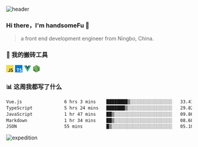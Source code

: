 ![header](https://raw.githubusercontent.com/fzq1998/fzq1998/master/header.png)

### Hi there，I'm handsomeFu 👋

> a front end development engineer from Ningbo, China.

### 🔧 我的搬砖工具
<code><img height="20" src="https://raw.githubusercontent.com/github/explore/80688e429a7d4ef2fca1e82350fe8e3517d3494d/topics/javascript/javascript.png" alt="javascript"></code>
<code><img height="20" src="https://raw.githubusercontent.com/github/explore/80688e429a7d4ef2fca1e82350fe8e3517d3494d/topics/typescript/typescript.png" alt="typescript"></code>
<code><img height="20" src="https://raw.githubusercontent.com/github/explore/80688e429a7d4ef2fca1e82350fe8e3517d3494d/topics/vue/vue.png" alt="vue"></code>
<code><img height="20" src="https://raw.githubusercontent.com/github/explore/80688e429a7d4ef2fca1e82350fe8e3517d3494d/topics/nodejs/nodejs.png" alt="nodejs"></code>



### 📊 这周我都写了什么
<!--START_SECTION:waka-->

```txt
Vue.js                6 hrs 3 mins    ████████▒░░░░░░░░░░░░░░░░   33.41 %
TypeScript            5 hrs 24 mins   ███████▒░░░░░░░░░░░░░░░░░   29.82 %
JavaScript            1 hr 47 mins    ██▒░░░░░░░░░░░░░░░░░░░░░░   09.86 %
Markdown              1 hr 34 mins    ██▒░░░░░░░░░░░░░░░░░░░░░░   08.68 %
JSON                  55 mins         █▒░░░░░░░░░░░░░░░░░░░░░░░   05.10 %
```

<!--END_SECTION:waka-->


![expedition](https://raw.githubusercontent.com/fzq1998/fzq1998/master/expedition.gif)

